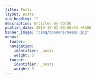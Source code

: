 ```yaml
---
title: Posts
layout: posts
sub_heading: ""
description: Articles by CO/DE
publish_date: 2018-10-01 00:00:00 +0000
banner_image: "/img/banners/beams.jpg"
menus:
  footer:
  navigation:
    identifier: _posts
    weight: 3
  footer:
    identifier: _posts
    weight: 3
---
```

